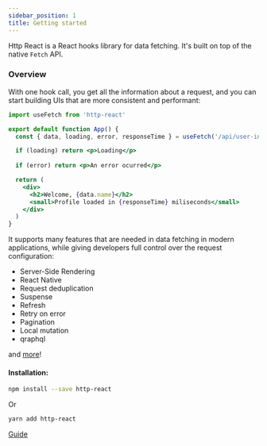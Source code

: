 ```yaml
---
sidebar_position: 1
title: Getting started
---
```


Http React is a React hooks library for data fetching. It's built on top of the native `Fetch` API.


### Overview

With one hook call, you get all the information about a request, and you can start building UIs that are more consistent and performant:

```jsx
import useFetch from 'http-react'

export default function App() {
  const { data, loading, error, responseTime } = useFetch('/api/user-info', { refresh: 2 })

  if (loading) return <p>Loading</p>
  
  if (error) return <p>An error ocurred</p>

  return (
    <div>
      <h2>Welcome, {data.name}</h2>
      <small>Profile loaded in {responseTime} miliseconds</small>
    </div>
  )
}
```

It supports many features that are needed in data fetching in modern applications, while giving developers full control over the request configuration:

- Server-Side Rendering
- React Native
- Request deduplication
- Suspense
- Refresh
- Retry on error
- Pagination
- Local mutation
- qraphql

and [more](/docs/tutorial-basics/request-config)!

#### Installation:

```bash
npm install --save http-react
```

Or

```bash
yarn add http-react
```

[Guide](/docs/category/tutorial)